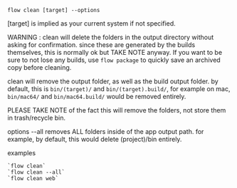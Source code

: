 `flow clean [target] --options`

  [target] is implied as your current system if not specified.

  WARNING : clean will delete the folders in the output directory without asking for confirmation.
  since these are generated by the builds themselves, this is normally ok but TAKE NOTE anyway.
  If you want to be sure to not lose any builds, use `flow package` to quickly save an archived copy before cleaning.

  clean will remove the output folder, as well as the build output folder.
  by default, this is `bin/(target)/` and `bin/(target).build/`,
  for example on mac, `bin/mac64/` and `bin/mac64.build/` would be removed entirely.

  PLEASE TAKE NOTE of the fact this will remove the folders, not store them in trash/recycle bin.

  options
    --all
        removes ALL folders inside of the app output path.
        for example, by default, this would delete (project)/bin entirely.


  examples

    `flow clean`
    `flow clean --all`
    `flow clean web`